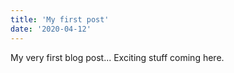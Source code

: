 ```yaml
---
title: 'My first post'
date: '2020-04-12'
---
```


My very first blog post... Exciting stuff coming
here.
